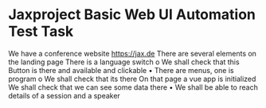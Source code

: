 # Jaxproject Basic Web UI Automation Test Task

We have a conference website https://jax.de
There are several elements on the landing page
There is a language switch
o We shall check that this Button is there and available and clickable
• There are menus, one is program о
We shall check that its there
On that page a vue app is initialized
We shall check that we can see some data there
• We shall be able to reach details of a session and a speaker

